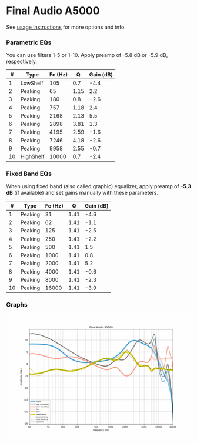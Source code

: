 # Final Audio A5000
See [usage instructions](https://github.com/jaakkopasanen/AutoEq#usage) for more options and info.

### Parametric EQs
You can use filters 1-5 or 1-10. Apply preamp of -5.8 dB or -5.9 dB, respectively.

|   # | Type      |   Fc (Hz) |    Q |   Gain (dB) |
|-----|-----------|-----------|------|-------------|
|   1 | LowShelf  |       105 | 0.7  |        -4.4 |
|   2 | Peaking   |        65 | 1.15 |         2.2 |
|   3 | Peaking   |       180 | 0.8  |        -2.6 |
|   4 | Peaking   |       757 | 1.18 |         2.4 |
|   5 | Peaking   |      2168 | 2.13 |         5.5 |
|   6 | Peaking   |      2898 | 3.81 |         1.3 |
|   7 | Peaking   |      4195 | 2.59 |        -1.6 |
|   8 | Peaking   |      7246 | 4.18 |        -2.6 |
|   9 | Peaking   |      9958 | 2.55 |        -0.7 |
|  10 | HighShelf |     10000 | 0.7  |        -2.4 |

### Fixed Band EQs
When using fixed band (also called graphic) equalizer, apply preamp of **-5.3 dB** (if available) and set gains manually with these parameters.

|   # | Type    |   Fc (Hz) |    Q |   Gain (dB) |
|-----|---------|-----------|------|-------------|
|   1 | Peaking |        31 | 1.41 |        -4.6 |
|   2 | Peaking |        62 | 1.41 |        -1.1 |
|   3 | Peaking |       125 | 1.41 |        -2.5 |
|   4 | Peaking |       250 | 1.41 |        -2.2 |
|   5 | Peaking |       500 | 1.41 |         1.5 |
|   6 | Peaking |      1000 | 1.41 |         0.8 |
|   7 | Peaking |      2000 | 1.41 |         5.2 |
|   8 | Peaking |      4000 | 1.41 |        -0.6 |
|   9 | Peaking |      8000 | 1.41 |        -2.3 |
|  10 | Peaking |     16000 | 1.41 |        -3.9 |

### Graphs
![](./Final%20Audio%20A5000.png)
